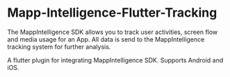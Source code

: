 # Mapp-Intelligence-Flutter-Tracking


The MappIntelligence SDK allows you to track user activities, screen flow and media usage for an App. All data is send to the MappIntelligence tracking system for further analysis.

A flutter plugin for integrating MappIntelligence SDK. Supports Android and iOS.

 